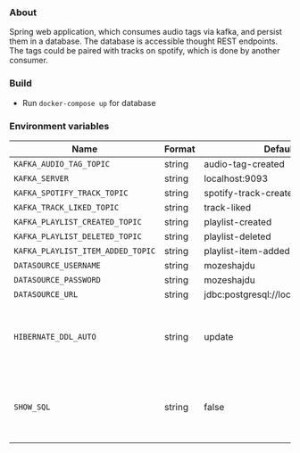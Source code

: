 ### About

Spring web application, which consumes audio tags via kafka, and persist them in a database. The database is accessible thought REST endpoints.
The tags could be paired with tracks on spotify, which is done by another consumer.

### Build

- Run `docker-compose up` for database

### Environment variables

| Name                                      | Format   | Default value                                      | Comment                                                    |
|-------------------------------------------|----------|----------------------------------------------------|------------------------------------------------------------|
| `KAFKA_AUDIO_TAG_TOPIC`                   | string   | audio-tag-created                                  |  |
| `KAFKA_SERVER`                            | string   | localhost:9093                                     |  |
| `KAFKA_SPOTIFY_TRACK_TOPIC`               | string   | spotify-track-created                              |  |
| `KAFKA_TRACK_LIKED_TOPIC`                 | string   | track-liked                                        |  |
| `KAFKA_PLAYLIST_CREATED_TOPIC`            | string   | playlist-created                                   |  |
| `KAFKA_PLAYLIST_DELETED_TOPIC`            | string   | playlist-deleted                                   |  |
| `KAFKA_PLAYLIST_ITEM_ADDED_TOPIC`         | string   | playlist-item-added                                |  |
| `DATASOURCE_USERNAME`                     | string   | mozeshajdu                                         |  |
| `DATASOURCE_PASSWORD`                     | string   | mozeshajdu                                         |  |
| `DATASOURCE_URL`                          | string   | jdbc:postgresql://localhost:5432/audiotag          |  |
| `HIBERNATE_DDL_AUTO`                      | string   | update                                             | Options: validate, update, create, create-drop, none  |
| `SHOW_SQL`                                | string   | false                                              | Show sql queries on console. Only use it for development|